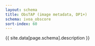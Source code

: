 ```yaml
---
layout: schema
title: ObsTAP (image metadata, DP1+)
schema: ivoa_obscore
sort-index: 60
---
```

{{ site.data[page.schema].description }}
